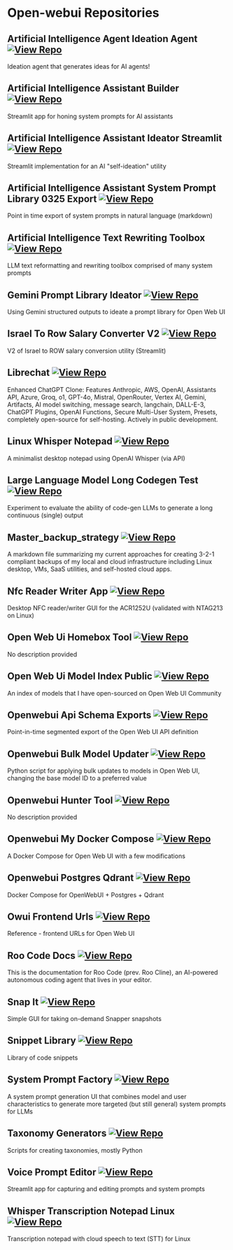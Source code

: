# Open-webui Repositories

## Artificial Intelligence Agent Ideation Agent [![View Repo](https://img.shields.io/badge/view-repo-green)](https://github.com/danielrosehill/AI-Agent-Ideation-Agent)
Ideation agent that generates ideas for AI agents!

## Artificial Intelligence Assistant Builder [![View Repo](https://img.shields.io/badge/view-repo-green)](https://github.com/danielrosehill/AI-Assistant-Builder)
Streamlit app for honing system prompts for AI assistants

## Artificial Intelligence Assistant Ideator Streamlit [![View Repo](https://img.shields.io/badge/view-repo-green)](https://github.com/danielrosehill/AI-Assistant-Ideator-Streamlit)
Streamlit implementation for an AI "self-ideation" utility

## Artificial Intelligence Assistant System Prompt Library 0325 Export [![View Repo](https://img.shields.io/badge/view-repo-green)](https://github.com/danielrosehill/AI-Assistant-System-Prompt-Library-0325-Export)
Point in time export of system prompts in natural language (markdown)

## Artificial Intelligence Text Rewriting Toolbox [![View Repo](https://img.shields.io/badge/view-repo-green)](https://github.com/danielrosehill/AI-Text-Rewriting-Toolbox)
LLM text reformatting and rewriting toolbox comprised of many system prompts

## Gemini Prompt Library Ideator [![View Repo](https://img.shields.io/badge/view-repo-green)](https://github.com/danielrosehill/Gemini-Prompt-Library-ideator)
Using Gemini structured outputs to ideate a prompt library for Open Web UI

## Israel To Row Salary Converter V2 [![View Repo](https://img.shields.io/badge/view-repo-green)](https://github.com/danielrosehill/Israel-To-ROW-Salary-Converter-V2)
V2 of Israel to ROW salary conversion utility (Streamlit)

## Librechat [![View Repo](https://img.shields.io/badge/view-repo-green)](https://github.com/danielrosehill/LibreChat)
Enhanced ChatGPT Clone: Features Anthropic, AWS, OpenAI, Assistants API, Azure, Groq, o1, GPT-4o, Mistral, OpenRouter, Vertex AI, Gemini, Artifacts, AI model switching, message search, langchain, DALL-E-3, ChatGPT Plugins, OpenAI Functions, Secure Multi-User System, Presets, completely open-source for self-hosting. Actively in public development.

## Linux Whisper Notepad [![View Repo](https://img.shields.io/badge/view-repo-green)](https://github.com/danielrosehill/Linux-Whisper-Notepad)
A minimalist desktop notepad using OpenAI Whisper (via API)

## Large Language Model Long Codegen Test [![View Repo](https://img.shields.io/badge/view-repo-green)](https://github.com/danielrosehill/LLM-Long-Codegen-Test)
Experiment to evaluate the ability of code-gen LLMs to generate a long continuous (single) output

## Master_backup_strategy [![View Repo](https://img.shields.io/badge/view-repo-green)](https://github.com/danielrosehill/Master_Backup_Strategy)
A markdown file summarizing my current approaches for creating 3-2-1 compliant backups of my local and cloud infrastructure including Linux desktop, VMs, SaaS utilities, and self-hosted cloud apps.

## Nfc Reader Writer App [![View Repo](https://img.shields.io/badge/view-repo-green)](https://github.com/danielrosehill/NFC-Reader-Writer-App)
Desktop NFC reader/writer GUI for the ACR1252U (validated with NTAG213 on Linux)

## Open Web Ui Homebox Tool [![View Repo](https://img.shields.io/badge/view-repo-green)](https://github.com/danielrosehill/Open-Web-UI-Homebox-Tool)
No description provided

## Open Web Ui Model Index Public [![View Repo](https://img.shields.io/badge/view-repo-green)](https://github.com/danielrosehill/Open-Web-UI-Model-Index-Public)
An index of models that I have open-sourced on Open Web UI Community

## Openwebui Api Schema Exports [![View Repo](https://img.shields.io/badge/view-repo-green)](https://github.com/danielrosehill/OpenWebUI-API-Schema-Exports)
Point-in-time segmented export of the Open Web UI API definition

## Openwebui Bulk Model Updater [![View Repo](https://img.shields.io/badge/view-repo-green)](https://github.com/danielrosehill/OpenWebUI-Bulk-Model-Updater)
Python script for applying bulk updates to models in Open Web UI, changing the base model ID to a preferred value

## Openwebui Hunter Tool [![View Repo](https://img.shields.io/badge/view-repo-green)](https://github.com/danielrosehill/Openwebui-Hunter-Tool)
No description provided

## Openwebui My Docker Compose [![View Repo](https://img.shields.io/badge/view-repo-green)](https://github.com/danielrosehill/OpenWebUI-My-Docker-Compose)
A Docker Compose for Open Web UI with a few modifications

## Openwebui Postgres Qdrant [![View Repo](https://img.shields.io/badge/view-repo-green)](https://github.com/danielrosehill/OpenWebUI-Postgres-Qdrant)
Docker Compose for OpenWebUI + Postgres + Qdrant

## Owui Frontend Urls [![View Repo](https://img.shields.io/badge/view-repo-green)](https://github.com/danielrosehill/OWUI-Frontend-URLs)
Reference - frontend URLs for Open Web UI

## Roo Code Docs [![View Repo](https://img.shields.io/badge/view-repo-green)](https://github.com/danielrosehill/Roo-Code-Docs)
This is the documentation for Roo Code (prev. Roo Cline), an AI-powered autonomous coding agent that lives in your editor.

## Snap It [![View Repo](https://img.shields.io/badge/view-repo-green)](https://github.com/danielrosehill/Snap-It)
Simple GUI for taking on-demand Snapper snapshots

## Snippet Library [![View Repo](https://img.shields.io/badge/view-repo-green)](https://github.com/danielrosehill/Snippet-Library)
Library of code snippets

## System Prompt Factory [![View Repo](https://img.shields.io/badge/view-repo-green)](https://github.com/danielrosehill/System-Prompt-Factory)
A system prompt generation UI that combines model and user characteristics to generate more targeted (but still general) system prompts for LLMs

## Taxonomy Generators [![View Repo](https://img.shields.io/badge/view-repo-green)](https://github.com/danielrosehill/Taxonomy-Generators)
Scripts for creating taxonomies, mostly Python

## Voice Prompt Editor [![View Repo](https://img.shields.io/badge/view-repo-green)](https://github.com/danielrosehill/Voice-Prompt-Editor)
Streamlit app for capturing and editing prompts and system prompts

## Whisper Transcription Notepad Linux [![View Repo](https://img.shields.io/badge/view-repo-green)](https://github.com/danielrosehill/Whisper-Transcription-Notepad-Linux)
Transcription notepad with cloud speech to text (STT) for Linux

